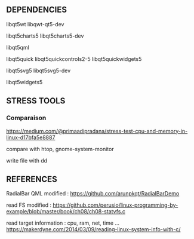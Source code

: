 ## DEPENDENCIES

libqt5wt
libqwt-qt5-dev

libqt5charts5
libqt5charts5-dev

libqt5qml

libqt5quick
libqt5quickcontrols2-5
libqt5quickwidgets5

libqt5svg5
libqt5svg5-dev


libqt5widgets5


## STRESS TOOLS

### Comparaison

https://medium.com/@primaadipradana/stress-test-cpu-and-memory-in-linux-d17bfa5e8887

compare with htop, gnome-system-monitor

write file with dd



## REFERENCES

RadialBar QML modified :
https://github.com/arunpkqt/RadialBarDemo

read FS modified :
https://github.com/perusio/linux-programming-by-example/blob/master/book/ch08/ch08-statvfs.c

read target information : cpu, ram, net, time ...
https://makerdyne.com/2014/03/09/reading-linux-system-info-with-c/


